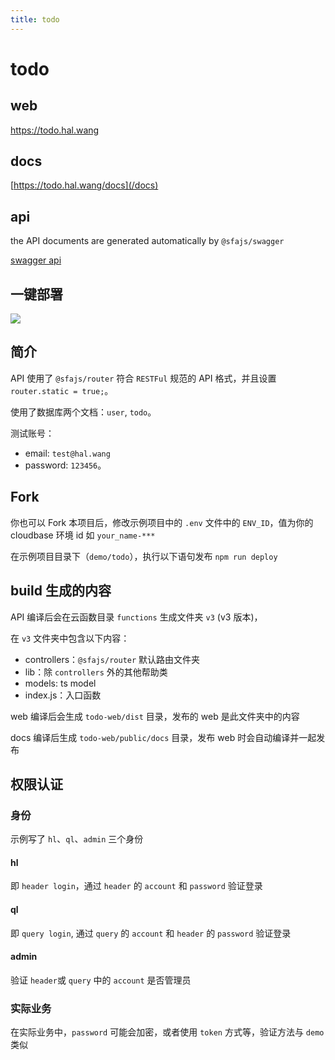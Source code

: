 ```yaml
---
title: todo
---
```


# todo

## web

<https://todo.hal.wang>

## docs

[https://todo.hal.wang/docs](/docs)

## api

the API documents are generated automatically by `@sfajs/swagger`

[swagger api](https://todo-5gcg801923564f08-1253337886.ap-shanghai.service.tcloudbase.com/v3)

## 一键部署

[![](https://main.qcloudimg.com/raw/67f5a389f1ac6f3b4d04c7256438e44f.svg)](https://console.cloud.tencent.com/tcb/env/index?action=CreateAndDeployCloudBaseProject&appUrl=https%3A%2F%2Fgithub.com%2Fhal-wang%2Ftodo&branch=main)

## 简介

API 使用了 `@sfajs/router` 符合 `RESTFul` 规范的 API 格式，并且设置 `router.static = true;`。

使用了数据库两个文档：`user`, `todo`。

测试账号：

- email: `test@hal.wang`
- password: `123456`。

## Fork

你也可以 Fork 本项目后，修改示例项目中的 `.env` 文件中的 `ENV_ID`，值为你的 cloudbase 环境 id 如 `your_name-***`

在示例项目目录下（`demo/todo`），执行以下语句发布 `npm run deploy`

## build 生成的内容

API 编译后会在云函数目录 `functions` 生成文件夹 `v3` (v3 版本)，

在 `v3` 文件夹中包含以下内容：

- controllers：`@sfajs/router` 默认路由文件夹
- lib：除 `controllers` 外的其他帮助类
- models: ts model
- index.js：入口函数

web 编译后会生成 `todo-web/dist` 目录，发布的 web 是此文件夹中的内容

docs 编译后生成 `todo-web/public/docs` 目录，发布 web 时会自动编译并一起发布

## 权限认证

### 身份

示例写了 `hl`、`ql`、`admin` 三个身份

#### hl

即 `header login`，通过 `header` 的 `account` 和 `password` 验证登录

#### ql

即 `query login`, 通过 `query` 的 `account` 和 `header` 的 `password` 验证登录

#### admin

验证 `header`或 `query` 中的 `account` 是否管理员

### 实际业务

在实际业务中，`password` 可能会加密，或者使用 `token` 方式等，验证方法与 `demo` 类似
